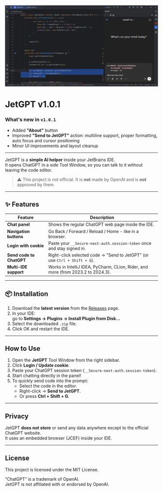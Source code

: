 <p align="center">
  <img src="docs/preview.png" alt="JetGPT preview" width="1920"/>
</p>

# JetGPT v1.0.1

### What's new in `v1.0.1`
- Added **"About"** button
- Improved **"Send to JetGPT"** action: multiline support, proper formatting, auto focus and cursor positioning
- Minor UI improvements and layout cleanup

---

JetGPT is a **simple AI helper** inside your JetBrains IDE.  
It opens ChatGPT in a side Tool Window, so you can talk to it without leaving the code editor.

> ⚠️ This project is not official. It is **not** made by OpenAI and is **not** approved by them.

---

## ✨ Features

| Feature                   | Description                                                                      |
|---------------------------|----------------------------------------------------------------------------------|
| **Chat panel**            | Shows the regular ChatGPT web page inside the IDE.                               |
| **Navigation buttons**    | Go Back / Forward / Reload / Home - like in a browser.                           |
| **Login with cookie**     | Paste your `__Secure-next-auth.session-token` once and stay signed in.           |
| **Send code to ChatGPT**  | Right-click selected code → "Send to JetGPT" (or use `Ctrl + Shift + G`).        |
| **Multi-IDE support**     | Works in IntelliJ IDEA, PyCharm, CLion, Rider, and more (from 2023.2 to 2024.3). |

---

## 📦 Installation

1. Download the **latest version** from the [Releases](https://github.com/Nazuha26/JetGPT-JetBrains-Plugin/releases) page.
2. In your IDE:  
   go to **Settings → Plugins → Install Plugin from Disk...**
3. Select the downloaded `.zip` file.
4. Click OK and restart the IDE.

---

## How to Use

1. Open the **JetGPT** Tool Window from the right sidebar.
2. Click **Login / Update cookie**.
3. Paste your ChatGPT session token (`__Secure-next-auth.session-token`).
4. Start chatting directly in the panel!
5. To quickly send code into the prompt:
    - Select the code in the editor.
    - Right-click → **Send to JetGPT**.
    - Or press **Ctrl + Shift + G**.

---

## Privacy

JetGPT **does not store** or send any data anywhere except to the official ChatGPT website.  
It uses an embedded browser (JCEF) inside your IDE.

---

## License

This project is licensed under the MIT License.

“ChatGPT” is a trademark of OpenAI.  
JetGPT is not affiliated with or endorsed by OpenAI.